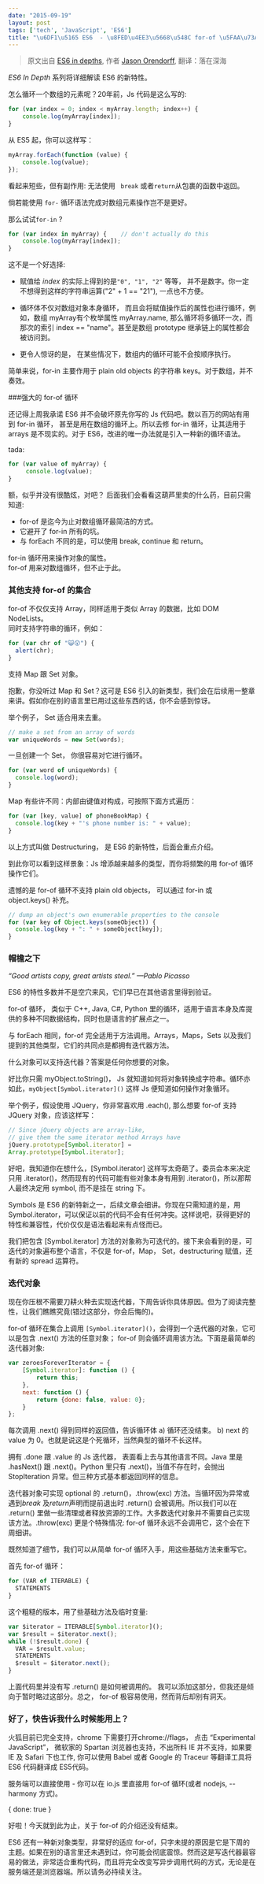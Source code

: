 ```yaml
---
date: "2015-09-19"
layout: post
tags: ['tech', 'JavaScript', 'ES6']
title: "\u6DF1\u5165 ES6  - \u8FED\u4EE3\u5668\u548C for-of \u5FAA\u73AF  "
---
```


> 原文出自 [ES6 in depths](https://hacks.mozilla.org/2015/04/es6-in-depth-iterators-and-the-for-of-loop/), 作者 [Jason Orendorff](https://blog.mozilla.org/jorendorff/), 翻译：落在深海

*ES6 In Depth* 系列将详细解读 ES6 的新特性。

怎么循环一个数组的元素呢？20年前，Js 代码是这么写的: 

```javascript
for (var index = 0; index < myArray.length; index++) {
    console.log(myArray[index]);
}  
```
    
从 ES5 起，你可以这样写：  

```javascript
myArray.forEach(function (value) {
    console.log(value);
});
``` 
     
<!--more-->     

看起来短些，但有副作用: 无法使用 ``` break``` 或者```return```从包裹的函数中返回。  
  
倘若能使用 ```for-``` 循环语法完成对数组元素操作岂不是更好。 
 
那么试试```for-in``` ?  

```javascript
for (var index in myArray) {    // don't actually do this
    console.log(myArray[index]);
}  
``` 
     
这不是一个好选择:  
 
+ 赋值给 *index* 的实际上得到的是```"0", "1", "2"``` 等等， 并不是数字。你一定不想得到这样的字符串运算("2" + 1 == "21"), 一点也不方便。  

+ 循环体不仅对数组对象本身循环， 而且会将赋值操作后的属性也进行循环，例如，数组 myArray有个枚举属性 myArray.name, 那么循环将多循环一次，而那次的索引 index == "name"。甚至是数组 prototype 继承链上的属性都会被访问到。  

+ 更令人惊讶的是， 在某些情况下，数组内的循环可能不会按顺序执行。  

简单来说，for-in 主要作用于 plain old objects 的字符串 keys。对于数组，并不奏效。  

###强大的 for-of 循环  

还记得上周我承诺 ES6 并不会破坏原先你写的 Js 代码吧。数以百万的网站有用到 for-in 循环， 甚至是用在数组的循环上。所以去修 for-in 循环，让其适用于 arrays 是不现实的。对于 ES6，改进的唯一办法就是引入一种新的循环语法。  

tada:  

```javascript
for (var value of myArray) {
     console.log(value);
}  
```
    
额，似乎并没有很酷炫，对吧？ 后面我们会看看这葫芦里卖的什么药，目前只需知道:  

+ for-of 是迄今为止对数组循环最简洁的方式。  
+ 它避开了 for-in 所有的坑。  
+ 与 forEach 不同的是，可以使用 break, continue 和 return。  

for-in 循环用来操作对象的属性。  
for-of 用来对数组循环，但不止于此。  

### 其他支持 for-of 的集合  

for-of 不仅仅支持 Array，同样适用于类似 Array 的数据，比如 DOM NodeLists。  
同时支持字符串的循环，例如：  

```javascript
for (var chr of "😺😲") {
  alert(chr);
}  
```
    
支持 Map 跟 Set 对象。 

抱歉，你没听过 Map 和 Set？这可是 ES6 引入的新类型，我们会在后续用一整章来讲。假如你在别的语言里已用过这些东西的话，你不会感到惊讶。  

举个例子， Set 适合用来去重。  

```javascript
// make a set from an array of words
var uniqueWords = new Set(words);  
```
    
一旦创建一个 Set， 你很容易对它进行循环。  

```javascript
for (var word of uniqueWords) {
  console.log(word);
}  
```
    
Map 有些许不同：内部由键值对构成，可按照下面方式遍历：  

```javascript
for (var [key, value] of phoneBookMap) {
  console.log(key + "'s phone number is: " + value);
}  
```
    
以上方式叫做 Destructuring， 是 ES6 的新特性，后面会重点介绍。  

到此你可以看到这样景象：Js 增添越来越多的类型，而你将频繁的用 for-of 循环操作它们。  

遗憾的是 for-of 循环不支持 plain old objects， 可以通过 for-in 或 object.keys() 补充。  

```javascript
// dump an object's own enumerable properties to the console
for (var key of Object.keys(someObject)) {
  console.log(key + ": " + someObject[key]);
}
```
    
### 帽檐之下    

*“Good artists copy, great artists steal.” —Pablo Picasso*  

ES6 的特性多数并不是空穴来风，它们早已在其他语言里得到验证。  

for-of 循环， 类似于 C++, Java, C#, Python 里的循环，适用于语言本身及库提供的多种不同数据结构，同时也是语言的扩展点之一。  

与 forEach 相同，for-of 完全适用于方法调用。Arrays，Maps，Sets 以及我们提到的其他类型，它们的共同点是都拥有迭代器方法。  

什么对象可以支持迭代器？答案是任何你想要的对象。

好比你只需 myObject.toString()， Js 就知道如何将对象转换成字符串。循环亦如此，```myObject[Symbol.iterator]()``` 这样 Js 便知道如何操作对象循环。  

举个例子，假设使用 JQuery，你非常喜欢用 .each(), 那么想要 for-of 支持 JQuery 对象，应该这样写：  

```javascript
// Since jQuery objects are array-like,
// give them the same iterator method Arrays have
jQuery.prototype[Symbol.iterator] =
Array.prototype[Symbol.iterator];  
```
    
好吧，我知道你在想什么，[Symbol.iterator] 这样写太奇葩了。委员会本来决定只用 .iterator()，然而现有的代码可能有些对象本身有用到 .iterator()，所以那帮人最终决定用 symbol,  而不是挂在 string 下。  

Symbols 是 ES6 的新特新之一，后续文章会细讲。你现在只需知道的是，用 Symbol.iterator，可以保证以前的代码不会有任何冲突。这样说吧，获得更好的特性和兼容性，代价仅仅是语法看起来有点怪而已。  

我们把包含 [Symbol.iterator] 方法的对象称为可迭代的。接下来会看到的是，可迭代的对象遍布整个语言，不仅是 for-of，Map， Set，destructuring 赋值，还有新的 spread 运算符。  

### 迭代对象  

现在你压根不需要刀耕火种去实现迭代器，下周告诉你具体原因。但为了阅读完整性，让我们瞧瞧究竟(错过这部分，你会后悔的)。  

for-of 循环在集合上调用 ```[Symbol.iterator]()```，会得到一个迭代器的对象，它可以是包含 .next() 方法的任意对象； for-of 则会循环调用该方法。下面是最简单的迭代器对象:  

```javascript
var zeroesForeverIterator = {
    [Symbol.iterator]: function () {
        return this;
    },
    next: function () {
        return {done: false, value: 0};
    }
};  
```
    
每次调用  .next() 得到同样的返回值，告诉循环体 a) 循环还没结束。 b) next 的 value 为 0。也就是说这是个死循环，当然典型的循环不长这样。  

拥有 .done 跟 .value 的 Js 迭代器， 表面看上去与其他语言不同。Java 里是 .hasNext() 跟 .next()。Python 里只有 .next()，当值不存在时，会抛出 StopIteration 异常。但三种方式基本都返回同样的信息。  

迭代器对象可实现 optional 的  .return()，.throw(exc) 方法。当循环因为异常或遇到*break* 及*return*声明而提前退出时 .return() 会被调用。所以我们可以在 .return() 里做一些清理或者释放资源的工作。大多数迭代对象并不需要自己实现该方法。.throw(exc) 更是个特殊情况: for-of 循环永远不会调用它，这个会在下周细讲。  

既然知道了细节，我们可以从简单 for-of 循环入手，用这些基础方法来重写它。  

首先 for-of 循环：  

```javascript
for (VAR of ITERABLE) {
  STATEMENTS
}
```
    
这个粗糙的版本，用了些基础方法及临时变量:  

```javascript
var $iterator = ITERABLE[Symbol.iterator]();
var $result = $iterator.next();
while (!$result.done) {
  VAR = $result.value;
  STATEMENTS
  $result = $iterator.next();
}
```

上面代码里并没有写 .return() 是如何被调用的。 我可以添加这部分，但我还是倾向于暂时略过这部分。总之， for-of 极容易使用，然而背后却别有洞天。  

### 好了，快告诉我什么时候能用上？  

火狐目前已完全支持，chrome 下需要打开chrome://flags， 点击 “Experimental JavaScript”， 微软家的 Spartan 浏览器也支持，不出所料 IE 并不支持，如果要 IE 及 Safari 下也工作,  你可以使用 Babel 或者  Google 的 Traceur 等翻译工具将 ES6 代码翻译成 ES5代码。  

服务端可以直接使用 - 你可以在 io.js 里直接用 for-of 循环(或者 nodejs,  --harmony 方式)。  

{ done: true }

好啦！今天就到此为止，关于 for-of 的介绍还没有结束。  

ES6 还有一种新对象类型，非常好的适应 for-of，只字未提的原因是它是下周的主题。如果在别的语言里还未遇到过，你可能会彻底震惊。然而这是写迭代器最容易的做法，非常适合重构代码，而且将完全改变写异步调用代码的方式，无论是在服务端还是浏览器端。所以请务必持续关注。
